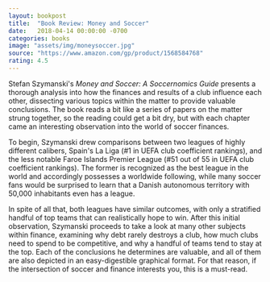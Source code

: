 ```yaml
---
layout: bookpost
title:  "Book Review: Money and Soccer"
date:   2018-04-14 00:00:00 -0700
categories: books
image: "assets/img/moneysoccer.jpg"
source: "https://www.amazon.com/gp/product/1568584768"
rating: 4.5
---
```

Stefan Szymanski's *Money and Soccer: A Soccernomics Guide* presents a thorough analysis into how the finances and results of a club influence each other, dissecting various topics within the matter to provide valuable conclusions. The book reads a bit like a series of papers on the matter strung together, so the reading could get a bit dry, but with each chapter came an interesting observation into the world of soccer finances.

To begin, Szymanski drew comparisons between two leagues of highly different calibers, Spain's La Liga (\#1 in UEFA club coefficient rankings), and the less notable Faroe Islands Premier League (\#51 out of 55 in UEFA club coefficient rankings). The former is recognized as the best league in the world and accordingly possesses a worldwide following, while many soccer fans would be surprised to learn that a Danish autonomous territory with 50,000 inhabitants even has a league.

In spite of all that, both leagues have similar outcomes, with only a stratified handful of top teams that can realistically hope to win. After this initial observation, Szymanski proceeds to take a look at many other subjects within finance, examining why debt rarely destroys a club, how much clubs need to spend to be competitive, and why a handful of teams tend to stay at the top. Each of the conclusions he determines are valuable, and all of them are also depicted in an easy-digestible graphical format. For that reason, if the intersection of soccer and finance interests you, this is a must-read.
